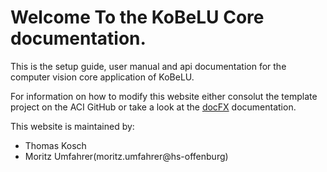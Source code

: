 # Welcome To the KoBeLU Core documentation.
This is the setup guide, user manual and api documentation for the computer vision core application of KoBeLU.

For information on how to modify this website either consolut the template project on the ACI GitHub or take a look at the [docFX](https://dotnet.github.io/docfx/) documentation.

This website is maintained by:
* Thomas Kosch
* Moritz Umfahrer(moritz.umfahrer@hs-offenburg)